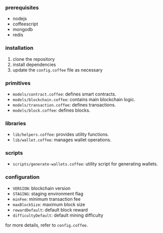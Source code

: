 ### prerequisites
- nodejs
- coffeescript
- mongodb
- redis

### installation

1. clone the repository
1. install dependencies
1. update the `config.coffee` file as necessary

### primitives
- `models/contract.coffee`: defines smart contracts.
- `models/blockchain.coffee`: contains main blockchain logic.
- `models/transaction.coffee`: defines transactions.
- `models/block.coffee`: defines blocks.

### libraries
- `lib/helpers.coffee`: provides utility functions.
- `lib/wallet.coffee`: manages wallet operations.

### scripts
- `scripts/generate-wallets.coffee`: utility script for generating wallets.

### configuration
- `VERSION`: blockchain version
- `STAGING`: staging environment flag
- `minFee`: minimum transaction fee
- `maxBlockSize`: maximum block size
- `rewardDefault`: default block reward
- `difficultyDefault`: default mining difficulty

for more details, refer to `config.coffee`.

